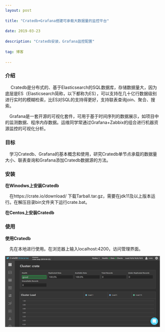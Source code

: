 ```yaml
---
layout: post

title: "Cratedb+Grafana搭建可承载大数据量的监控平台"

date: 2019-03-23

description: "Cratedb安装，Grafana监控配置"

tag: 博客

---
```


### 介绍

&ensp;&ensp; Cratedb是分布式的、基于Elasticsearch的SQL数据库，存储数据量大，因为底层是ES（Elasticsearch简称，以下都称为ES），可以支持在几十亿行数据级别进行实时的模糊检索，比ES对SQL的支持得更好，支持联表查询join、聚合、搜索。

&ensp;&ensp;Grafana是一套开源的可视化套件，可用于基于时间序列的数据展示，如项目中的监测数据、程序内存数据。运维同学常通过Grafana+Zabbix的组合进行机器资源监控的可视化分析。

### 目标

&ensp;&ensp;学习Cratedb、Grafana的基本概念和使用，研究Cratedb单节点承载的数据量大小、联表查询和Grafana添加Cratedb数据源的方法。

### 安装

**在Winodws上安装Cratedb**

&ensp;&ensp;在https://crate.io/download/ 下载Tarball.tar.gz，需要在jdk11及以上版本运行。在解压目录bin文件夹下运行crate.bat。

**在Centos上安装Cratedb**

### 使用

**使用Cratedb**

&ensp;&ensp;先在本地进行使用。在浏览器上输入localhost:4200，访问管理界面。

![](/images/posts/cratedb_grafana/manager_main.png)


